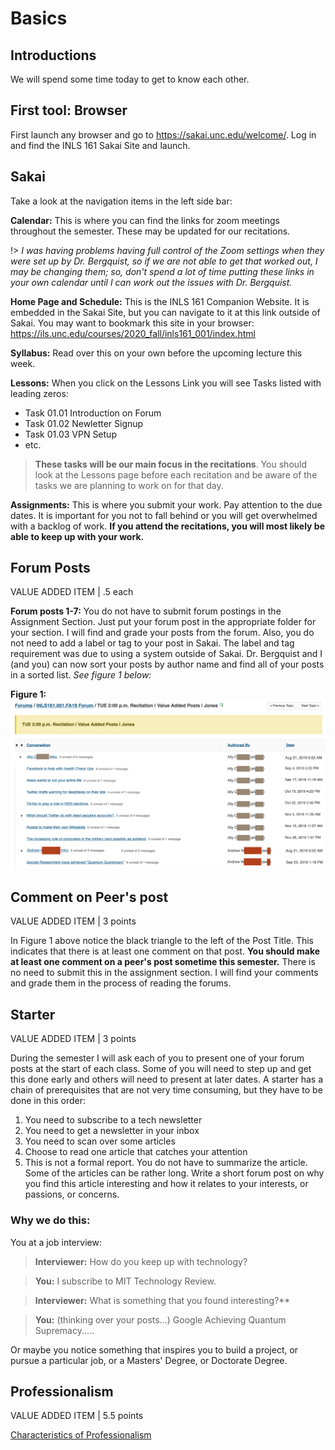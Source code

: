 # Basics

## Introductions

We will spend some time today to get to know each other.

## First tool: Browser

First launch any browser and go to <https://sakai.unc.edu/welcome/>. Log in and find the INLS 161 Sakai Site and launch.

## Sakai

Take a look at the navigation items in the left side bar:

**Calendar:** This is where you can find the links for zoom meetings throughout the semester. These may be updated for our recitations.

!> *I was having problems having full control of the Zoom settings when they were set up by Dr. Bergquist, so if we are not able to get that worked out, I may be changing them; so, don't spend a lot of time putting these links in your own calendar until I can work out the issues with Dr. Bergquist.*

**Home Page and Schedule:** This is the INLS 161 Companion Website. It is embedded in the Sakai Site, but you can navigate to it at this link outside of Sakai. You may want to bookmark this site in your browser: <https://ils.unc.edu/courses/2020_fall/inls161_001/index.html>

**Syllabus:** Read over this on your own before the upcoming lecture this week.

**Lessons:** When you click on the Lessons Link you will see Tasks listed with leading zeros:

* Task 01.01 Introduction on Forum
* Task 01.02 Newletter Signup
* Task 01.03 VPN Setup
* etc.

> **These tasks will be our main focus in the recitations**. You should look at the Lessons page before each recitation and be aware of the tasks we are planning to work on for that day.

**Assignments:** This is where you submit your work. Pay attention to the due dates. It is important for you not to fall behind or you will get overwhelmed with a backlog of work. **If you attend the recitations, you will most likely be able to keep up with your work.**



## Forum Posts
VALUE ADDED ITEM | .5 each

**Forum posts 1-7:** You do not have to submit forum postings in the Assignment Section. Just put your forum post in the appropriate folder for your section. I will find and grade your posts from the forum. Also, you do not need to add a label or tag to your post in Sakai. The label and tag requirement was due to using a system outside of Sakai. Dr. Bergquist and I (and you) can now sort your posts by author name and find all of your posts in a sorted list. *See figure 1 below:*

**Figure 1:**
![forum post image](images/forum-posts.jpg)

## Comment on Peer's post
VALUE ADDED ITEM | 3 points

In Figure 1 above notice the black triangle to the left of the Post Title. This indicates that there is at least one comment on that post. **You should make at least one comment on a peer's post sometime this semester.**  There is no need to submit this in the assignment section. I will find your comments and grade them in the process of reading the forums.

## Starter
VALUE ADDED ITEM | 3 points

During the semester I will ask each of you to present one of your forum posts at the start of each class. Some of you will need to step up and get this done early and others will need to present at later dates. A starter has a chain of prerequisites that are not very time consuming, but they have to be done in this order:

1. You need to subscribe to a tech newsletter
2. You need to get a newsletter in your inbox
3. You need to scan over some articles
4. Choose to read one article that catches your attention
5. This is not a formal report. You do not have to summarize the article. Some of the articles can be rather long. Write a short forum post on why you find this article interesting and how it relates to your interests, or passions, or concerns.

### Why we do this:

You at a job interview:

> **Interviewer:** How do you keep up with technology?

> **You:** I subscribe to MIT Technology Review.

> **Interviewer:** What is something that you found interesting?**

> **You:** (thinking over your posts...) Google Achieving Quantum Supremacy.....

Or maybe you notice something that inspires you to build a project, or pursue a particular job, or a Masters' Degree, or Doctorate Degree.

## Professionalism
VALUE ADDED ITEM | 5.5 points

[Characteristics of Professionalism](https://smallbusiness.chron.com/characteristics-professionalism-1209.html)
